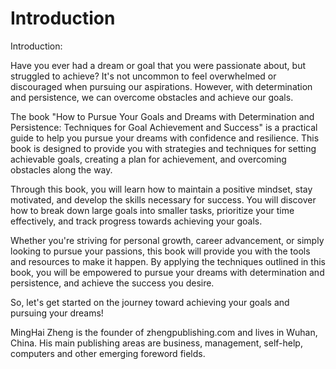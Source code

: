 # Introduction

Introduction:

Have you ever had a dream or goal that you were passionate about, but struggled to achieve? It's not uncommon to feel overwhelmed or discouraged when pursuing our aspirations. However, with determination and persistence, we can overcome obstacles and achieve our goals.

The book "How to Pursue Your Goals and Dreams with Determination and Persistence: Techniques for Goal Achievement and Success" is a practical guide to help you pursue your dreams with confidence and resilience. This book is designed to provide you with strategies and techniques for setting achievable goals, creating a plan for achievement, and overcoming obstacles along the way.

Through this book, you will learn how to maintain a positive mindset, stay motivated, and develop the skills necessary for success. You will discover how to break down large goals into smaller tasks, prioritize your time effectively, and track progress towards achieving your goals.

Whether you're striving for personal growth, career advancement, or simply looking to pursue your passions, this book will provide you with the tools and resources to make it happen. By applying the techniques outlined in this book, you will be empowered to pursue your dreams with determination and persistence, and achieve the success you desire.

So, let's get started on the journey toward achieving your goals and pursuing your dreams!


MingHai Zheng is the founder of zhengpublishing.com and lives in Wuhan, China. His main publishing areas are business, management, self-help, computers and other emerging foreword fields.

